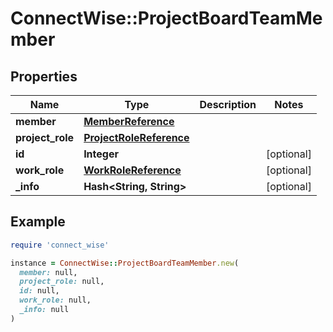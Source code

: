 # ConnectWise::ProjectBoardTeamMember

## Properties

| Name | Type | Description | Notes |
| ---- | ---- | ----------- | ----- |
| **member** | [**MemberReference**](MemberReference.md) |  |  |
| **project_role** | [**ProjectRoleReference**](ProjectRoleReference.md) |  |  |
| **id** | **Integer** |  | [optional] |
| **work_role** | [**WorkRoleReference**](WorkRoleReference.md) |  | [optional] |
| **_info** | **Hash&lt;String, String&gt;** |  | [optional] |

## Example

```ruby
require 'connect_wise'

instance = ConnectWise::ProjectBoardTeamMember.new(
  member: null,
  project_role: null,
  id: null,
  work_role: null,
  _info: null
)
```

